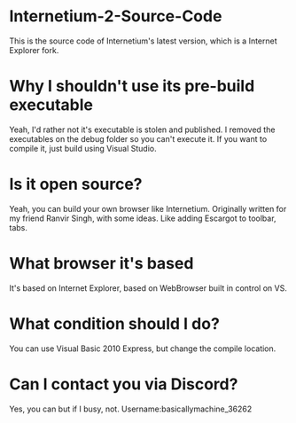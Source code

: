 # Internetium-2-Source-Code
This is the source code of Internetium's latest version, which is a Internet Explorer fork. 

# Why I shouldn't use its pre-build executable
Yeah, I'd rather not it's executable is stolen and published. I removed the executables on the debug folder so you can't execute it. If you want to compile it, just build using Visual Studio.

# Is it open source?
Yeah, you can build your own browser like Internetium. Originally written for my friend Ranvir Singh, with some ideas. Like adding Escargot to toolbar, tabs.

# What browser it's based
It's based on Internet Explorer, based on WebBrowser built in control on VS. 


# What condition should I do?
You can use Visual Basic 2010 Express, but change the compile location.

# Can I contact you via Discord?
Yes, you can but if I busy, not. Username:basicallymachine_36262
